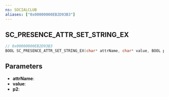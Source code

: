 ```yaml
---
ns: SOCIALCLUB
aliases: ["0x00000000EB2D93B3"]
---
```

## SC_PRESENCE_ATTR_SET_STRING_EX

```c
// 0x00000000EB2D93B3
BOOL SC_PRESENCE_ATTR_SET_STRING_EX(char* attrName, char* value, BOOL p2);
```

## Parameters
* **attrName**:
* **value**:
* **p2**:
